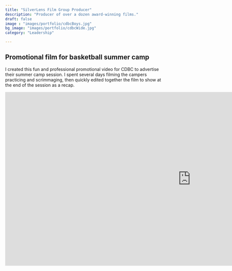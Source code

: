 ```yaml
---
title: "SilverLens Film Group Producer"
description: "Producer of over a dozen award-winning films."
draft: false
image : "images/portfolio/cdbcBoys.jpg"
bg_image: "images/portfolio/cdbcWide.jpg"
category: "Leadership"

---
```


## Promotional film for basketball summer camp

I created this fun and professional promotional video for CDBC to advertise their summer camp session. I spent several days filming the campers practicing and scrimmaging, then quickly edited together the film to show at the end of the session as a recap.

<iframe width="1194.6" height="560" src="https://youtu.be/XwDVjtCF9ew" frameborder="0" allow="accelerometer; autoplay; clipboard-write; encrypted-media; gyroscope; picture-in-picture" allowfullscreen></iframe>